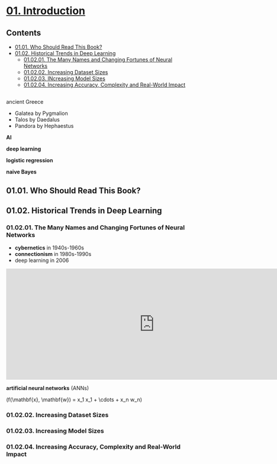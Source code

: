 <!--
Filename: 	note.md
Project: 	/Users/shume/Developer/DeepLearningBook/01
Author: 	shumez <https://github.com/shumez>
Created: 	2019-05-30 18:19:8
Modified: 	2019-05-31 20:49:39
-----
Copyright (c) 2019 shumez
-->

# [01. Introduction]

## Contents

* [01.01. Who Should Read This Book?][0101]
* [01.02. Historical Trends in Deep Learning][0102]
	* [01.02.01. The Many Names and Changing Fortunes of Neural Networks][010201]
	* [01.02.02. Increasing Dataset Sizes][010202]
	* [01.02.03. INcreasing Model Sizes][010203]
	* [01.02.04. Increasing Accuracy, Complexity and Real-World Impact][010204]

##

ancient Greece

* Galatea by Pygmalion
* Talos by Daedalus
* Pandora by Hephaestus

**AI**

**deep learning**

**logistic regression**

**naive Bayes**

## 01.01. Who Should Read This Book?

## 01.02. Historical Trends in Deep Learning

### 01.02.01. The Many Names and Changing Fortunes of Neural Networks

* **cybernetics** in 1940s-1960s
* **connectionism** in 1980s-1990s
* deep learning in 2006

<iframe name="ngram_chart" src="https://books.google.com/ngrams/interactive_chart?content=cybernetics%2Cconnectionism%2Cneural+network%2Cdeep+learning%2Cmachine+learning&year_start=1940&year_end=2019&corpus=15&smoothing=3&share=&direct_url=t1%3B%2Ccybernetics%3B%2Cc0%3B.t1%3B%2Cconnectionism%3B%2Cc0%3B.t1%3B%2Cneural%20network%3B%2Cc0%3B.t1%3B%2Cdeep%20learning%3B%2Cc0%3B.t1%3B%2Cmachine%20learning%3B%2Cc0" width=800 height=300 marginwidth=0 marginheight=0 hspace=0 vspace=0 frameborder=0 scrolling=no></iframe>

**artificial neural networks** (ANNs)

\(f(\mathbf{x}, \mathbf{w}) = x_1 x_1 + \cdots + x_n w_n\)

### 01.02.02. Increasing Dataset Sizes

### 01.02.03. Increasing Model Sizes

### 01.02.04. Increasing Accuracy, Complexity and Real-World Impact




##
[01. Introduction]: https://www.deeplearningbook.org/contents/intro.html

<!-- toc -->
[0101]: #0101_who_should_read_this_book
[0102]: #0102_historical_trends_in_deep_learning
[010201]:  #010201_the_many_names_and_changing_fortunes_of_neural_networks
[010202]: #010202_increasing_dataset_sizes
[010203]: #010203_increasing_model_sizes
[010204]: #010204_increasing_accuracy_complexity_and_real-world_impact

<!-- ref -->
[slide]: http://www.deeplearningbook.org/slides/01_intro.pdf

<!-- fig -->

<!-- term -->

<style type="text/css">
	img{width: 51%; float: right;}
</style>